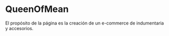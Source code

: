 # QueenOfMean

El propósito de la página es la creación de un e-commerce de indumentaria y accesorios.
